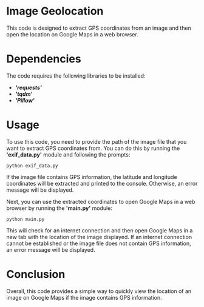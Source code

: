 # Image Geolocation
This code is designed to extract GPS coordinates from an image and then open the location on Google Maps in a web browser.

# Dependencies
The code requires the following libraries to be installed:

* ***'requests'***
* ***'tqdm'***
* ***'Pillow'***

# Usage

To use this code, you need to provide the path of the image file that you want to extract GPS coordinates from. You can do this by running the **'exif_data.py'** module and following the prompts:

```python exif_data.py```

If the image file contains GPS information, the latitude and longitude coordinates will be extracted and printed to the console. Otherwise, an error message will be displayed.

Next, you can use the extracted coordinates to open Google Maps in a web browser by running the **'main.py'** module:


```python main.py```

This will check for an internet connection and then open Google Maps in a new tab with the location of the image displayed. If an internet connection cannot be established or the image file does not contain GPS information, an error message will be displayed.

# Conclusion

Overall, this code provides a simple way to quickly view the location of an image on Google Maps if the image contains GPS information.
